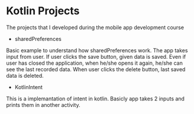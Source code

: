 # Kotlin Projects
 The projects that I developed during the mobile app development course


 - sharedPreferences

 Basic example to understand how sharedPreferences work. The app takes input from user. If user clicks the save button, given data is saved. Even if user has closed the application, when he/she opens it again, he/she can see the last recorded data. When user clicks the delete button, last saved data is deleted. 


- KotlinIntent

This is a implemantation of intent in kotlin. Basicly app takes 2 inputs and prints them in another activity.
